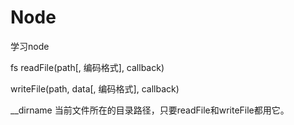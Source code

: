 # Node
学习node

fs
readFile(path[, 编码格式], callback)

writeFile(path, data[, 编码格式], callback)

__dirname 当前文件所在的目录路径，只要readFile和writeFile都用它。